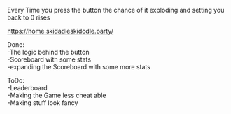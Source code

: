 Every Time you press the button the chance of it exploding and setting you back to 0 rises

https://home.skidadleskidodle.party/

Done:<br>
-The logic behind the button <br>
-Scoreboard with some stats<br>
-expanding the Scoreboard with some more stats<br>

ToDo:<br>
-Leaderboard<br>
-Making the Game less cheat able <br>
-Making stuff look fancy<br>
